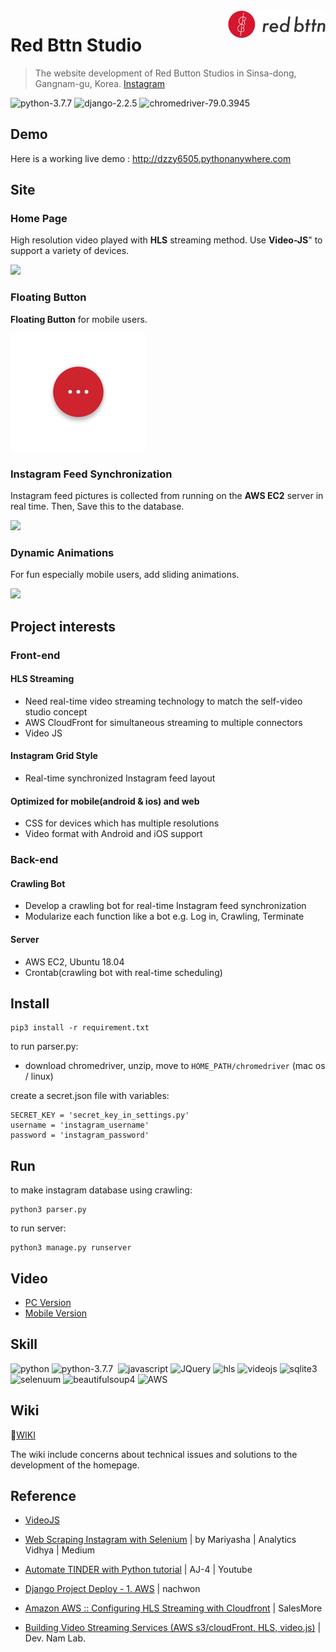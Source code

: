 <a href="https://www.instagram.com/redbttnseoul/">
    <img src="./static/images/resized.png" alt="redbttn logo" title="redbttn" align="right" height="45" />
</a>


Red Bttn Studio
======================
> The website development of Red Button Studios in Sinsa-dong, Gangnam-gu, Korea. [Instagram](https://www.instagram.com/redbttnseoul/)

<p align="left">
    <img alt="python-3.7.7" src="https://img.shields.io/badge/python-3.7.7-blue"/>
    <img alt="django-2.2.5" src="https://img.shields.io/badge/Django-2.2.5-brightgreen"/>
    <img alt="chromedriver-79.0.3945" src="https://img.shields.io/badge/chromedriver-79.0.3945-blueviolet"/>
</p>

## Demo

Here is a working live demo : http://dzzy6505.pythonanywhere.com

## Site

### Home Page

High resolution video played with **HLS** streaming method. Use **Video-JS**" to support a variety of devices.

![](./static/github/main_page.gif)

### Floating Button

**Floating Button** for mobile users.

![](./static/github/floating_button.gif)

### Instagram Feed Synchronization

Instagram feed pictures is collected from running on the **AWS EC2** server in real time. Then, Save this to the database.

![](./static/github/instagram_feed.gif)

### Dynamic Animations

For fun especially mobile users, add sliding animations.

![](./static/github/sliding.gif)



## Project interests

### Front-end

#### HLS Streaming
- Need real-time video streaming technology to match the self-video studio concept
- AWS CloudFront for simultaneous streaming to multiple connectors
- Video JS
#### Instagram Grid Style
- Real-time synchronized Instagram feed layout
#### Optimized for mobile(android & ios) and web
- CSS for devices which has multiple resolutions
- Video format with Android and iOS support

### Back-end
#### Crawling Bot
- Develop a crawling bot for real-time Instagram feed synchronization
- Modularize each function like a bot e.g. Log in, Crawling, Terminate
#### Server
- AWS EC2, Ubuntu 18.04
- Crontab(crawling bot with real-time scheduling)





## Install
```
pip3 install -r requirement.txt
```

to run parser.py:
- download chromedriver, unzip, move to  `HOME_PATH/chromedriver` (mac os / linux)


create a secret.json file with variables:

```
SECRET_KEY = 'secret_key_in_settings.py'
username = 'instagram_username'
password = 'instagram_password'
```

## Run
to make instagram database using crawling:
```
python3 parser.py
```
to run server:
```
python3 manage.py runserver
```


## Video
- [PC Version](https://youtu.be/w9NuSj_xY1o)
- [Mobile Version](https://youtu.be/pgPuoi7n1Uc)


## Skill
<p align="left">
    <img alt="python" src="https://img.shields.io/badge/Python- -black"/>
    <img alt="python-3.7.7" src="https://img.shields.io/badge/CSS-%20-blue"/>
    <img alt="" src="https://img.shields.io/badge/HTML-%20-orange"/>
    <img alt="javascript" src="https://img.shields.io/badge/JavaScript-%20-yellow"/>
    <img alt="JQuery" src="https://img.shields.io/badge/JQuery- -blue"/>
    <img alt="hls" src="https://img.shields.io/badge/HLS-%20-red"/>
    <img alt="videojs" src="https://img.shields.io/badge/VideoJS-%20-yellowgreen"/>
    <img alt="sqlite3" src="https://img.shields.io/badge/sqlite3- -blue"/>
    <img alt="selenuum" src="https://img.shields.io/badge/selenuum- -black"/>
    <img alt="beautifulsoup4" src="https://img.shields.io/badge/beautifulsoup4- -green"/>
    <img alt="AWS" src="https://img.shields.io/badge/AWS-%20-orange"/>
</p>


## Wiki
📕[WIKI](https://www.notion.so/Back-end-fc842cd3273a4e10b82a9e7d550826ae)

The wiki include concerns about technical issues and solutions to the development of the homepage.

## Reference
- [VideoJS](https://videojs.github.io/videojs-contrib-hls/)

- [Web Scraping Instagram with Selenium](https://medium.com/analytics-vidhya/web-scraping-instagram-with-selenium-b6b1f27b885) | by Mariyasha | Analytics Vidhya | Medium
- [Automate TINDER with Python tutorial](https://github.com/aj-4/tinder-swipe-bot) | AJ-4 | Youtube

- [Django  Project Deploy - 1. AWS](https://nachwon.github.io/django-deploy-1-aws/) | nachwon

- [Amazon AWS :: Configuring HLS Streaming with Cloudfront](https://salesmore.tistory.com/851) | SalesMore

- [Building Video Streaming Services (AWS s3/cloudFront, HLS, video.js)](http://lab.naminsik.com/3960) | Dev. Nam Lab.



